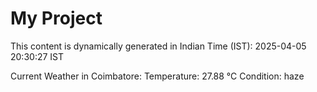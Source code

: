 # My Project

This content is dynamically generated in Indian Time (IST): 2025-04-05 20:30:27 IST


Current Weather in Coimbatore:
Temperature: 27.88 °C
Condition: haze
